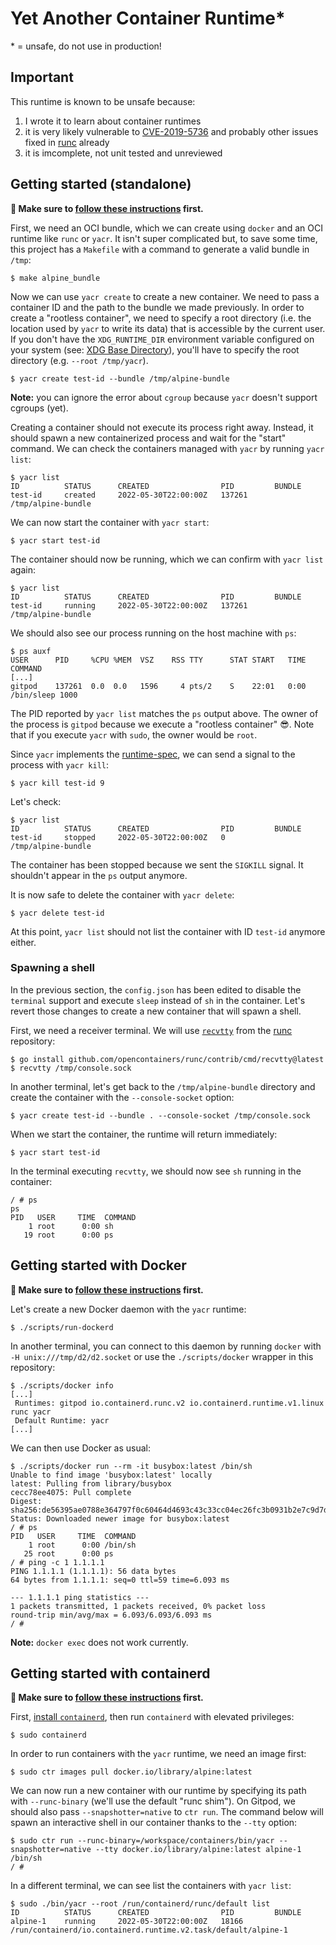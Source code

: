 # Yet Another Container Runtime\*

\* = unsafe, do not use in production!

## Important

This runtime is known to be unsafe because:

1. I wrote it to learn about container runtimes
2. it is very likely vulnerable to [CVE-2019-5736][] and probably other issues fixed in [runc][] already
3. it is imcomplete, not unit tested and unreviewed

## Getting started (standalone)

**👋 Make sure to [follow these instructions](../../README.md#building-this-project) first.**

First, we need an OCI bundle, which we can create using `docker` and an OCI runtime like `runc` or `yacr`. It isn't super complicated but, to save some time, this project has a `Makefile` with a command to generate a valid bundle in `/tmp`:

```
$ make alpine_bundle
```

Now we can use `yacr create` to create a new container. We need to pass a container ID and the path to the bundle we made previously. In order to create a "rootless container", we need to specify a root directory (i.e. the location used by `yacr` to write its data) that is accessible by the current user. If you don't have the `XDG_RUNTIME_DIR` environment variable configured on your system (see: [XDG Base Directory][]), you'll have to specify the root directory (e.g. `--root /tmp/yacr`).

```
$ yacr create test-id --bundle /tmp/alpine-bundle
```

**Note:** you can ignore the error about `cgroup` because `yacr` doesn't support cgroups (yet).

Creating a container should not execute its process right away. Instead, it should spawn a new containerized process and wait for the "start" command. We can check the containers managed with `yacr` by running `yacr list`:

```
$ yacr list
ID          STATUS      CREATED                PID         BUNDLE
test-id     created     2022-05-30T22:00:00Z   137261      /tmp/alpine-bundle
```

We can now start the container with `yacr start`:

```
$ yacr start test-id
```

The container should now be running, which we can confirm with `yacr list` again:

```
$ yacr list
ID          STATUS      CREATED                PID         BUNDLE
test-id     running     2022-05-30T22:00:00Z   137261      /tmp/alpine-bundle
```

We should also see our process running on the host machine with `ps`:

```
$ ps auxf
USER      PID     %CPU %MEM  VSZ    RSS TTY      STAT START   TIME COMMAND
[...]
gitpod    137261  0.0  0.0   1596     4 pts/2    S    22:01   0:00 /bin/sleep 1000
```

The PID reported by `yacr list` matches the `ps` output above. The owner of the process is `gitpod` because we execute a "rootless container" 😎. Note that if you execute `yacr` with `sudo`, the owner would be `root`.

Since `yacr` implements the [runtime-spec][], we can send a signal to the process with `yacr kill`:

```
$ yacr kill test-id 9
```

Let's check:

```
$ yacr list
ID          STATUS      CREATED                PID         BUNDLE
test-id     stopped     2022-05-30T22:00:00Z   0           /tmp/alpine-bundle
```

The container has been stopped because we sent the `SIGKILL` signal. It shouldn't appear in the `ps` output anymore.

It is now safe to delete the container with `yacr delete`:

```
$ yacr delete test-id
```

At this point, `yacr list` should not list the container with ID `test-id` anymore either.

### Spawning a shell

In the previous section, the `config.json` has been edited to disable the `terminal` support and execute `sleep` instead of `sh` in the container. Let's revert those changes to create a new container that will spawn a shell.

First, we need a receiver terminal. We will use [`recvtty`][recvtty] from the [runc][] repository:

```
$ go install github.com/opencontainers/runc/contrib/cmd/recvtty@latest
$ recvtty /tmp/console.sock
```

In another terminal, let's get back to the `/tmp/alpine-bundle` directory and create the container with the `--console-socket` option:

```
$ yacr create test-id --bundle . --console-socket /tmp/console.sock
```

When we start the container, the runtime will return immediately:

```
$ yacr start test-id
```

In the terminal executing `recvtty`, we should now see `sh` running in the container:

```
/ # ps
ps
PID   USER     TIME  COMMAND
    1 root      0:00 sh
   19 root      0:00 ps
```

## Getting started with Docker

**👋 Make sure to [follow these instructions](../../README.md#building-this-project) first.**

Let's create a new Docker daemon with the `yacr` runtime:

```
$ ./scripts/run-dockerd
```

In another terminal, you can connect to this daemon by running `docker` with `-H unix:///tmp/d2/d2.socket` or use the `./scripts/docker` wrapper in this repository:

```
$ ./scripts/docker info
[...]
 Runtimes: gitpod io.containerd.runc.v2 io.containerd.runtime.v1.linux runc yacr
 Default Runtime: yacr
[...]
```

We can then use Docker as usual:

```
$ ./scripts/docker run --rm -it busybox:latest /bin/sh
Unable to find image 'busybox:latest' locally
latest: Pulling from library/busybox
cecc78ee4075: Pull complete
Digest: sha256:de56395ae0788e364797f0c60464d4693c43c33cc04ec26fc3b0931b2e7c9d7d
Status: Downloaded newer image for busybox:latest
/ # ps
PID   USER     TIME  COMMAND
    1 root      0:00 /bin/sh
   25 root      0:00 ps
/ # ping -c 1 1.1.1.1
PING 1.1.1.1 (1.1.1.1): 56 data bytes
64 bytes from 1.1.1.1: seq=0 ttl=59 time=6.093 ms

--- 1.1.1.1 ping statistics ---
1 packets transmitted, 1 packets received, 0% packet loss
round-trip min/avg/max = 6.093/6.093/6.093 ms
/ #
```

**Note:** `docker exec` does not work currently.

## Getting started with containerd

**👋 Make sure to [follow these instructions](../../README.md#building-this-project) first.**

First, [install `containerd`][install-containerd], then run `containerd` with elevated privileges:

```
$ sudo containerd
```

In order to run containers with the `yacr` runtime, we need an image first:

```
$ sudo ctr images pull docker.io/library/alpine:latest
```

We can now run a new container with our runtime by specifying its path with `--runc-binary` (we'll use the default "runc shim"). On Gitpod, we should also pass `--snapshotter=native` to `ctr run`. The command below will spawn an interactive shell in our container thanks to the `--tty` option:

```
$ sudo ctr run --runc-binary=/workspace/containers/bin/yacr --snapshotter=native --tty docker.io/library/alpine:latest alpine-1 /bin/sh
/ #
```

In a different terminal, we can see list the containers with `yacr list`:

```
$ sudo ./bin/yacr --root /run/containerd/runc/default list
ID          STATUS      CREATED                PID         BUNDLE
alpine-1    running     2022-05-30T22:00:00Z   18166       /run/containerd/io.containerd.runtime.v2.task/default/alpine-1
```

[cve-2019-5736]: https://unit42.paloaltonetworks.com/breaking-docker-via-runc-explaining-cve-2019-5736/
[install-containerd]: https://github.com/containerd/containerd/blob/main/docs/getting-started.md
[recvtty]: https://github.com/opencontainers/runc/blob/main/contrib/cmd/recvtty/recvtty.go
[runc]: https://github.com/opencontainers/runc/
[runtime-spec]: https://github.com/opencontainers/runtime-spec
[user namespace mappings]: https://github.com/opencontainers/runtime-spec/blob/27924127bf391ea7691924c6dcb01f3369d69fe2/config-linux.md#user-namespace-mappings
[xdg base directory]: https://specifications.freedesktop.org/basedir-spec/basedir-spec-latest.html
